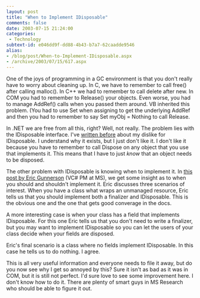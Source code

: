 ```yaml
---
layout: post
title: "When to Implement IDisposable"
comments: false
date: 2003-07-15 21:24:00
categories:
 - Technology
subtext-id: e046dd9f-dd88-4b43-b7a7-62caadde9546
alias: 
- /blog/post/When-to-Implement-IDisposable.aspx
- /archive/2003/07/15/617.aspx
---
```



One of the joys of programming in a GC environment is that you don't really have to worry about cleaning up. In C, we have to remember to call free() after calling malloc(). In C++ we had to remember to call delete after new. In COM you had to remember to Release() your objects. Even worse, you had to manage AddRef() calls when you passed them around. VB inherited this problem. (You had to use Set when assigning to get the underlying AddRef and then you had to remember to say Set myObj = Nothing to call Release.

In .NET we are free from all this, right? Well, not really. The problem lies with the IDisposable interface. I've [written before](http://www.peterprovost.org/2003/06/11.html#a409) about my dislike for IDisposable. I understand why it exists, but I just don't like it. I don't like it because you have to remember to call Dispose on any object that you use that implements it. This means that I have to just _know_ that an object needs to be disposed.

The other problem with IDisposable is knowing when to implement it. In [this post by Eric Gunnerson](http://blogs.gotdotnet.com/EricGu/permalink.aspx/98e1668e-fa17-4f0f-9960-7e3910b027e5) (VC# PM at MS), we get some insight as to when you should and shouldn't implement it. Eric discusses three scenarios of interest. When you have a class what wraps an unmanaged resource, Eric tells us that you should implement both a finalizer and IDisposable. This is the obvious one and the one that gets good converage in the docs.

A more interesting case is when your class has a field that implements IDisposable. For this one Eric tells us that you don't need to write a finalizer, but you may want to implement IDisposable so you can let the users of your class decide when your fields are disposed.

Eric's final scenario is a class where no fields implement IDisposable. In this case he tells us to do nothing. I agree.

This is all very useful information and everyone needs to file it away, but do you now see why I get so annoyed by this? Sure it isn't as bad as it was in COM, but it is still not perfect. I'd sure love to see some improvement here. I don't know how to do it. There are plenty of smart guys in MS Research who should be able to figure it out.
